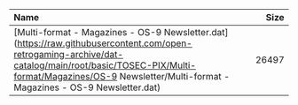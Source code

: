 |Name|Size|
|:---|---:|
|[Multi-format - Magazines - OS-9 Newsletter.dat](https://raw.githubusercontent.com/open-retrogaming-archive/dat-catalog/main/root/basic/TOSEC-PIX/Multi-format/Magazines/OS-9 Newsletter/Multi-format - Magazines - OS-9 Newsletter.dat)|26497|
